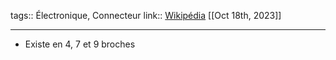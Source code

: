 tags:: Électronique, Connecteur
link:: [Wikipédia](https://fr.m.wikipedia.org/wiki/S-Video) 
[[Oct 18th, 2023]]
***

- Existe en 4, 7 et 9 broches
